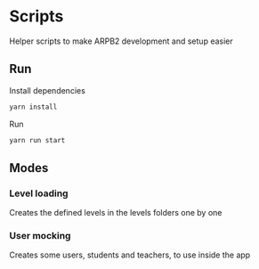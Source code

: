 # Scripts
Helper scripts to make ARPB2 development and setup easier

## Run
Install dependencies
```bash
yarn install
````
Run
```bash
yarn run start
```

## Modes

### Level loading
Creates the defined levels in the levels folders one by one

### User mocking
Creates some users, students and teachers, to use inside the app
